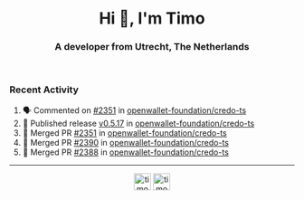 <h1 align="center">Hi 👋, I'm Timo</h1>
<h3 align="center">A developer from Utrecht, The Netherlands</h3>
<br/>
<!-- https://github.com/rahuldkjain/github-profile-readme-generator --!>

<!--  <p align="left"><img src="https://github-readme-stats.vercel.app/api?username=timoglastra&show_icons=true&count_private=true&" alt="timoglastra" /></p> --!>

<!--
Github language stats
<p align="left"><img src="https://github-readme-stats.vercel.app/api/top-langs/?username=timoglastra&layout=compact" alt="timoglastra" /><p>
-->

<!-- Codestats language stats -->
<!-- <p align="left"><img src="https://codestats-readme.vercel.app/api/top-langs/?username=timoglastra&layout=compact&language_count=12" alt="timoglastra" /><p>    --!>
  
<h3>Recent Activity</h3>

<!--START_SECTION:activity-->
1. 🗣 Commented on [#2351](https://github.com/openwallet-foundation/credo-ts/pull/2351#issuecomment-3244929951) in [openwallet-foundation/credo-ts](https://github.com/openwallet-foundation/credo-ts)
2. 🚀 Published release [v0.5.17](https://github.com/openwallet-foundation/credo-ts/releases/tag/v0.5.17) in [openwallet-foundation/credo-ts](https://github.com/openwallet-foundation/credo-ts)
3. 🎉 Merged PR [#2351](https://github.com/openwallet-foundation/credo-ts/pull/2351) in [openwallet-foundation/credo-ts](https://github.com/openwallet-foundation/credo-ts)
4. 🎉 Merged PR [#2390](https://github.com/openwallet-foundation/credo-ts/pull/2390) in [openwallet-foundation/credo-ts](https://github.com/openwallet-foundation/credo-ts)
5. 🎉 Merged PR [#2388](https://github.com/openwallet-foundation/credo-ts/pull/2388) in [openwallet-foundation/credo-ts](https://github.com/openwallet-foundation/credo-ts)
<!--END_SECTION:activity-->

---

<p align="center">
<a href="https://twitter.com/timoglastra" target="blank"><img align="center" src="https://cdn.jsdelivr.net/npm/simple-icons@3.0.1/icons/twitter.svg" alt="timoglastra" height="30" width="30" /></a>
<a href="https://linkedin.com/in/timoglastra" target="blank"><img align="center" src="https://cdn.jsdelivr.net/npm/simple-icons@3.0.1/icons/linkedin.svg" alt="timoglastra" height="30" width="30" /></a>
</p>



